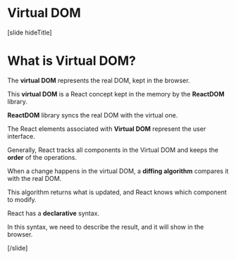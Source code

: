 # Virtual DOM

[slide hideTitle]

# What is Virtual DOM?

The **virtual DOM** represents the real DOM, kept in the browser.

This **virtual DOM** is a React concept kept in the memory by the **ReactDOM** library.

**ReactDOM** library syncs the real DOM with the virtual one.

The React elements associated with **Virtual DOM** represent the user interface.

Generally, React tracks all components in the Virtual DOM and keeps the **order** of the operations.

When a change happens in the virtual DOM, a **diffing algorithm** compares it with the real DOM.

This algorithm returns what is updated, and React knows which component to modify.

React has a **declarative** syntax.

In this syntax, we need to describe the result, and it will show in the browser.

[/slide]

